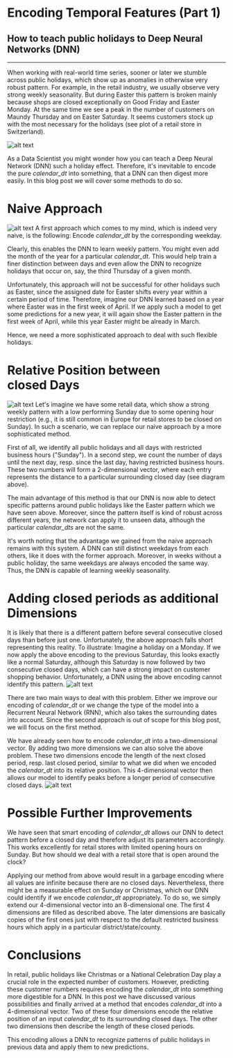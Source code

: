 # Encoding Temporal Features (Part 1)
## How to teach public holidays to Deep Neural Networks (DNN)
---
When working with real-world time series, sooner or later we stumble across public holidays, which show up as anomalies in otherwise very robust pattern. For example, in the retail industry, we usually observe very strong weekly seasonality. But during Easter this pattern is broken mainly because shops are closed exceptionally on Good Friday and Easter Monday. At the same time we see a peak in the number of customers on Maundy Thursday and on Easter Saturday. It seems customers stock up with the most necessary for the holidays (see plot of a retail store in Switzerland).

![alt text](assets/easter_effect_retail_2021.png "Customers in a retail store: The peaks on Maundy Thursday and on Easter Saturday are clearly visible.")

As a Data Scientist you might wonder how you can teach a Deep Neural Network (DNN) such a holiday effect. Therefore, it's inevitable to encode the pure *calendar_dt* into something, that a DNN can then digest more easily. In this blog post we will cover some methods to do so.

# Naive Approach
![alt text](assets/naive_approach.png "Encode each *calendar_dt* by its weekday.")
A first approach which comes to my mind, which is indeed very naive, is the following: Encode *calendar_dt* by the corresponding weekday. 

Clearly, this enables the DNN to learn weekly pattern. You might even add the month of the year for a particular *calendar_dt*. This would help train a finer distinction between days and even allow the DNN to recognize holidays that occur on, say, the third Thursday of a given month.

Unfortunately, this approach will not be successful for other holidays such as Easter, since the assigned date for Easter shifts every year within a certain period of time. Therefore, imagine our DNN learned based on a year where Easter was in the first week of April. If we apply such a model to get some predictions for a new year, it will again show the Easter pattern in the first week of April, while this year Easter might be already in March.

Hence, we need a more sophisticated approach to deal with such flexible holidays.

# Relative Position between closed Days
![alt text](assets/relative_position.png "Encode *calendar_dt* as a tuple of two values representing the distance to the surrounding closed day")
Let's imagine we have some retail data, which show a strong weekly pattern with a low performing Sunday due to some opening hour restriction (e.g., it is still common in Europe for retail stores to be closed on Sunday). In such a scenario, we can replace our naive approach by a more sophisticated method.

First of all, we identify all public holidays and all days with restricted business hours ("Sunday"). In a second step, we count the number of days until the next day, resp. since the last day, having restricted business hours. These two numbers will form a 2-dimensional vector, where each entry represents the distance to a particular surrounding closed day (see diagram above).

The main advantage of this method is that our DNN is now able to detect specific patterns around public holidays like the Easter pattern which we have seen above. Moreover, since the pattern itself is kind of robust across different years, the network can apply it to unseen data, although the particular *calendar_dts* are not the same.

It's worth noting that the advantage we gained from the naive approach remains with this system. A DNN can still distinct weekdays from each others, like it does with the former approach. Moreover, in weeks without a public holiday, the same weekdays are always encoded the same way. Thus, the DNN is capable of learning weekly seasonality.

# Adding closed periods as additional Dimensions
It is likely that there is a different pattern before several consecutive closed days than before just one. Unfortunately, the above approach falls short representing this reality. To illustrate: Imagine a holiday on a Monday. If we now apply the above encoding to the previous Saturday, this looks exactly like a normal Saturday, although this Saturday is now followed by two consecutive closed days, which can have a strong impact on customer shopping behavior. Unfortunately, a DNN using the above encoding cannot identify this pattern.
![alt text](assets/special_case.png "Same encoding for different period lengths")

There are two main ways to deal with this problem. Either we improve our encoding of *calendar_dt* or we change the type of the model into a Recurrent Neural Network (RNN), which also takes the surrounding dates into account. Since the second approach is out of scope for this blog post, we will focus on the first method.

We have already seen how to encode *calendar_dt* into a two-dimensional vector. By adding two more dimensions we can also solve the above problem. These two dimensions encode the length of the next closed period, resp. last closed period, similar to what we did when we encoded the *calendar_dt* into its relative position. This 4-dimensional vector then allows our model to identify peaks before a longer period of consecutive closed days.
![alt text](assets/period_length.png "4-dimensional encoding of *calendar_dt* including the length of the closed periods")

# Possible Further Improvements
We have seen that smart encoding of *calendar_dt* allows our DNN to detect pattern before a closed day and therefore adjust its parameters accordingly. This works excellently for retail stores with limited opening hours on Sunday. But how should we deal with a retail store that is open around the clock? 

Applying our method from above would result in a garbage encoding where all values are infinite because there are no closed days. Nevertheless, there might be a measurable effect on Sunday or Christmas, which our DNN could identify if we encode *calendar_dt* appropriately. To do so, we simply extend our 4-dimensional vector into an 8-dimensional one. The first 4 dimensions are filled as described above. The later dimensions are basically copies of the first ones just with respect to the default restricted business hours which apply in a particular district/state/county.

# Conclusions
In retail, public holidays like Christmas or a National Celebration Day play a crucial role in the expected number of customers. However, predicting these customer numbers requires encoding the *calendar_dt* into something more digestible for a DNN. In this post we have discussed various possibilities and finally arrived at a method that encodes *calendar_dt* into a 4-dimensional vector. Two of these four dimensions encode the relative position of an input *calendar_dt* to its surrounding closed days. The other two dimensions then describe the length of these closed periods. 

This encoding allows a DNN to recognize patterns of public holidays in previous data and apply them to new predictions.
